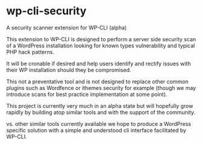 # wp-cli-security
A security scanner extension for WP-CLI (alpha)

This extension to WP-CLI is designed to perform a server side security scan of a WordPress installation looking for known types vulnerability and typical PHP hack patterns.

It will be cronable if desired and help users identify and rectify issues with their WP installation should they be compromised. 

This not a preventative tool and is not designed to replace other common plugins such as Wordfence or ithemes security for example (though we may introduce scans for best practice implementation at some point).

This project is currently very much in an alpha state but will hopefully grow rapidly by building atop similar tools and with the support of the community.

vs. other similar tools currently available we hope to produce a WordPress specific solution with a simple and understood cli interface facilitated by WP-CLI.

